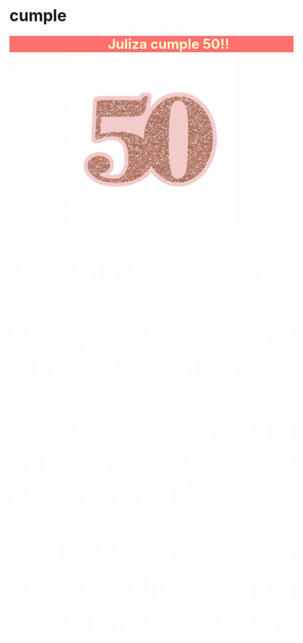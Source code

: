 # cumple
<!DOCTYPE html>
<html lang="en">

<head>
    <title> MIS 50`S!! </title>
</head>
<meta charset="UTF-8" />

<body background="bities.gif">
<marquee bgcolor="#FF7070" behavior="alternate" direction="left">
            <b><font color="#FFFFCC" size="5"> Juliza cumple 50!! </font></b>
        </marquee>
	<center><IMG src="fondo2.jpg" width="300" height="300" title=ACOMPAÑAME> </Center>
    <header>
    </header>
    </Center>
    <p align="justify">
        <Center><FONT size="7" color="WHITE"></Center>
        <p align="justify"> JULIZA CUMPLE 50!!! </p>
	 <p align="justify">Acompañanos este Lunes 29 de Julio </p>
	<p align="justify">a celebrar a una mujer inigualable, te esperamos a la</p>
	<p align="justify">1:50 PM en la casa del rio, no faltes o nos comeremos tu pastel</p>
        </p>
</body>

</html>

